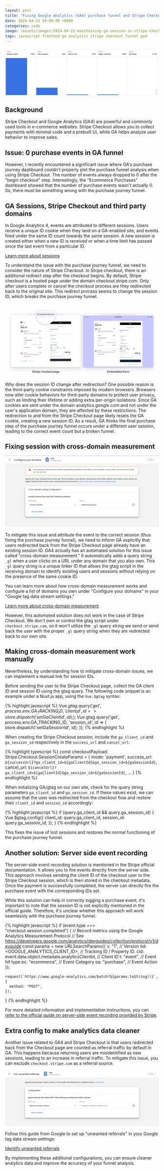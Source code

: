 ```yaml
---
layout: post
title: "Fixing Google Analytics (GA4) purchase funnel and Stripe Checkout"
date: 2024-04-21 04:00:00 +0800
categories: code
image: /assets/images/2024-04-21-maintaining-ga-session-in-stripe-checkout/cover.png
tags: javascript frontend ga analytics stripe checkout funnel ga4
---
```


![A GA4 purchase journey funnel](/assets/images/2024-04-21-maintaining-ga-session-in-stripe-checkout/cover.png)

## Background

Stripe Checkout and Google Analytics (GA4) are powerful and commonly used tools in e-commerce websites. Stripe Checkout allows you to collect payments with minimal code and a prebuilt UI, while GA helps analyze user behavior to improve sales.

## Issue: 0 purchase events in GA funnel

However, I recently encountered a significant issue where GA's purchase journey dashboard couldn't properly plot the purchase funnel analysis when using Stripe Checkout. The number of events always dropped to 0 after the "begin checkout" step. Interestingly, the "Ecommerce Purchases" dashboard showed that the number of purchase events wasn't actually 0. So, there must be something wrong with the purchase journey funnel.

## GA Sessions, Stripe Checkout and third party domains

In Google Analytics 4, events are attributed to different sessions. Users receive a unique ID cookie when they land on a GA-enabled site, and events fired under the same ID count towards the same session. A new session is created either when a new ID is received or when a time limit has passed since the last event from a particular ID.

[Learn more about sessions](https://support.google.com/analytics/answer/9191807)

To understand the issue with the purchase journey funnel, we need to consider the nature of Stripe Checkout. In Stripe checkout, there is an additional redirect step after the checkout begins. By default, Stripe checkout is a hosted page under the domain checkout.stripe.com. Only after users complete or cancel the checkout process are they redirected back to the original site. This redirect process seems to change the session ID, which breaks the purchase journey funnel.

![Stripe Checkout hosted page on checkout.stripe.com](/assets/images/2024-04-21-maintaining-ga-session-in-stripe-checkout/stripe.png)

Why does the session ID change after redirection? One possible reason is the third-party cookie constraints imposed by modern browsers. Browsers now alter cookie behaviors for third-party domains to protect user privacy, such as limiting their lifetime or adding extra per-origin isolations. Since GA cookies are sent under the domain analytics.google.com and not under the user's application domain, they are affected by these restrictions. The redirection to and from the Stripe Checkout page likely resets the GA cookie, creating a new session ID. As a result, GA thinks the final purchase step of the purchase journey funnel occurs under a different user session, leading to the correct event count but a broken funnel.

## Fixing session with cross-domain measurement

![Cross-domain measure settings in GA4](/assets/images/2024-04-21-maintaining-ga-session-in-stripe-checkout/0.png)

To mitigate this issue and attribute the event to the correct session (thus fixing the purchase journey funnel), we need to inform GA explicitly that users redirected back from the Stripe Checkout page already have an existing session ID. GA4 actually has an automated solution for this issue called "cross-domain measurement." It automatically adds a query string `_gl` when a user clicks on a URL under any domain that you also own. This `_gl` query string is a unique linker ID that allows the gtag script in the receiving domain to identify existing users and sessions without relying on the presence of the same cookie ID.

You can learn more about how cross-domain measurement works and configure a list of domains you own under "Configure your domains" in your "Google tag data stream settings."

[Learn more about cross-domain measurement](https://support.google.com/analytics/answer/10071811)

However, this automated solution does not work in the case of Stripe Checkout. We don't own or control the gtag script under `checkout.stripe.com`, so it won't utilize the `_gl` query string we send or send back the user with the proper `_gl` query string when they are redirected back to our own site.

## Making cross-domain measurement work manually

Nevertheless, by understanding how to mitigate cross-domain issues, we can implement a manual link for session IDs.

Before sending the user to the Stripe Checkout page, collect the GA client ID and session ID using the gtag query. The following code snippet is an example under a Nuxt.js app, using the `Vue.$gtag` syntax:

{% highlight javascript %}
  Vue.$gtag.query('get', process.env.GA_TRACKING_ID, 'client_id', id => {
    store.dispatch('setGaClientId', id);
  });
  Vue.$gtag.query('get', process.env.GA_TRACKING_ID, 'session_id', id => {
    store.dispatch('setGaSessionId', id);
  });
{% endhighlight %}

When creating the Stripe Checkout session, include the `ga_client_id` and `ga_session_id` respectively in the `success_url` and `cancel_url`:

{% highlight typescript %}
const checkoutPayload: Stripe.Checkout.SessionCreateParams = {
  mode: 'payment',
  success_url: `${successUrl}?ga_client_id=${gaClientId}&ga_session_id=${gaSessionId}`,
  cancel_url: `${cancelUrl}?ga_client_id=${gaClientId}&ga_session_id=${gaSessionId}`,
  ...
}
{% endhighlight %}

When initializing GA/gtag on our own site, check for the query string parameters `ga_client_id` and `ga_session_id`. If these values exist, we can assume that the user was redirected from the checkout flow and restore their `client_id` and `session_id` accordingly:

{% highlight javascript %}
if (query.ga_client_id && query.ga_session_id) {
  Vue.$gtag.config({
    client_id: query.ga_client_id,
    session_id: query.ga_session_id,
  });
}
{% endhighlight %}

This fixes the issue of lost sessions and restores the normal functioning of the purchase journey funnel.

## Another solution: Server side event recording

The server-side event recording solution is mentioned in the Stripe official documentation. It allows you to fire events directly from the server side. This approach involves sending the client ID of the checkout user to the Stripe Checkout session, which is then stored in the checkout metadata. Once the payment is successfully completed, the server can directly fire the purchase event with the corresponding IDs set.

While this solution can help in correctly logging a purchase event, it's important to note that the session ID is not explicitly mentioned in the official guide. Therefore, it's unclear whether this approach will work seamlessly with the purchase journey funnel.

{% highlight javascript %}
 if (event.type === "checkout.session.completed") {
    // Record metrics using the Google Analytics Measurement Protocol
    // See https://developers.google.com/analytics/devguides/collection/protocol/v1/devguide
    const params = new URLSearchParams({
      v: "1", // Version
      tid: <GOOGLE_ANALYTICS_CLIENT_ID>, // Tracking ID / Property ID.
      cid: event.data.object.metadata.analyticsClientId, // Client ID
      t: "event", // Event hit type
      ec: "ecommerce", // Event Category
      ea: "purchase", // Event Action
    });

    request(`https://www.google-analytics.com/batch?${params.toString()}`, {
      method: "POST",
    });
  }
{% endhighlight %}

For more detailed information and implementation instructions, you can [refer to the official guide on server-side event recording provided by Stripe](https://docs.stripe.com/payments/checkout/analyze-conversion-funnel#server-side-event-recording).

## Extra config to make analytics data cleaner

Another issue related to GA4 and Stripe Checkout is that users redirected back from the Checkout page are counted as referral traffic by default in GA. This happens because returning users are misidentified as new sessions, leading to an increase in referral traffic. To mitigate this issue, you can exclude `checkout.stripe.com` as a referral source.

![Unwanted referrals settings in GA4](/assets/images/2024-04-21-maintaining-ga-session-in-stripe-checkout/1.png)

Follow this guide from Google to set up "unwanted referrals" in your Google tag data stream settings:

[Identify unwanted referrals](https://support.google.com/analytics/answer/10327750)

By implementing these additional configurations, you can ensure cleaner analytics data and improve the accuracy of your funnel analysis.
